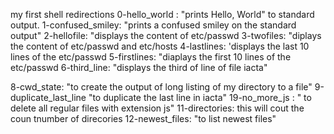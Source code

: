 my first shell redirections
 0-hello_world : "prints Hello, World" to standard output.
 1-confused_smiley: "prints a confused smiley on the standard output"
 2-hellofile: "displays the content of etc/passwd
 3-twofiles: "diplays the content of etc/passwd and etc/hosts
 4-lastlines: 'displays the last 10 lines of the etc/passwd
 5-firstlines: "diaplays the first 10 lines of the etc/passwd
 6-third_line: "displays the third of line of file iacta"

 8-cwd_state: "to create the output of long listing of my directory to a file"
 9-duplicate_last_line "to duplicate the last line in iacta"
 19-no_more_js : " to delete all regular files with extension js"
 11-directories: this will cout the coun tnumber of direcories
12-newest_files: "to list newest files"

